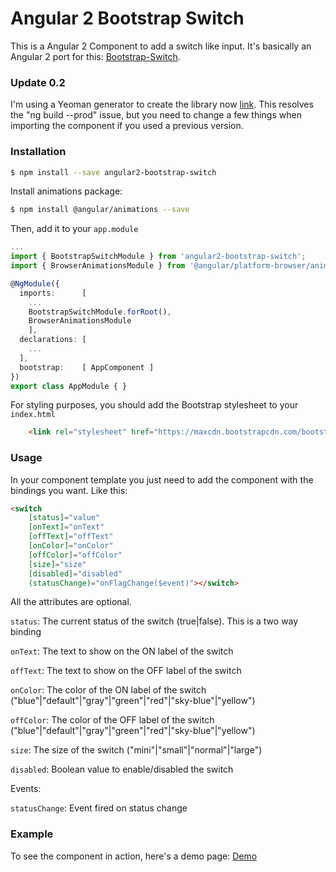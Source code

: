 # Angular 2 Bootstrap Switch


This is a Angular 2 Component to add a switch like input. It's basically an Angular 2 port for this: [Bootstrap-Switch](http://www.bootstrap-switch.org/).

### Update 0.2
I'm using a Yeoman generator to create the library now [link](https://github.com/jvandemo/generator-angular2-library). This resolves the "ng build --prod" issue, but you need to change a few things when importing the component if you used a previous version.

### Installation

```sh
$ npm install --save angular2-bootstrap-switch
```
Install animations package:
```sh
$ npm install @angular/animations --save
```

Then, add it to your `app.module`
```ts
...
import { BootstrapSwitchModule } from 'angular2-bootstrap-switch';
import { BrowserAnimationsModule } from '@angular/platform-browser/animations';

@NgModule({
  imports:      [
    ...
    BootstrapSwitchModule.forRoot(),
    BrowserAnimationsModule
    ],
  declarations: [
    ...
  ],
  bootstrap:    [ AppComponent ]
})
export class AppModule { }
```

For styling purposes, you should add the Bootstrap stylesheet to your `index.html`
```html
    <link rel="stylesheet" href="https://maxcdn.bootstrapcdn.com/bootstrap/3.3.7/css/bootstrap.min.css">
```

### Usage
In your component template you just need to add the <switch></switch> component with the bindings you want. Like this:
```html
<switch
    [status]="value"
    [onText]="onText"
    [offText]="offText"
    [onColor]="onColor"
    [offColor]="offColor"
    [size]="size"
    [disabled]="disabled"
    (statusChange)="onFlagChange($event)"></switch>
```
All the attributes are optional.

`status`:  The current status of the switch (true|false). This is a two way binding

`onText`:  The text to show on the ON label of the switch

`offText`:  The text to show on the OFF label of the switch

`onColor`:  The color of the ON label of the switch ("blue"|"default"|"gray"|"green"|"red"|"sky-blue"|"yellow")

`offColor`:  The color of the OFF label of the switch ("blue"|"default"|"gray"|"green"|"red"|"sky-blue"|"yellow")

`size`: The size of the switch ("mini"|"small"|"normal"|"large")

`disabled`: Boolean value to enable/disabled the switch

Events:

`statusChange`: Event fired on status change

### Example
To see the component in action, here's a demo page: [Demo](https://bootstrap-switch.herokuapp.com/)

